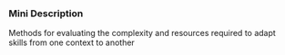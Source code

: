 ### Mini Description

Methods for evaluating the complexity and resources required to adapt skills from one context to another
